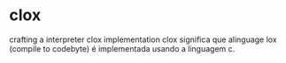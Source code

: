 # clox

crafting a interpreter clox implementation
clox significa que alinguage lox (compile to codebyte) é  implementada usando a linguagem c.